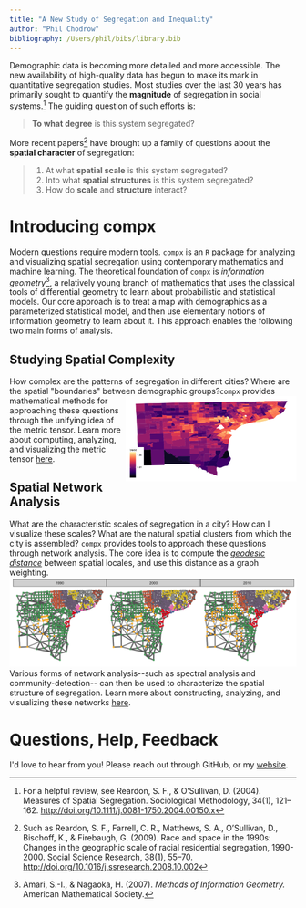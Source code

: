 ```yaml
---
title: "A New Study of Segregation and Inequality"
author: "Phil Chodrow"
bibliography: /Users/phil/bibs/library.bib
---
```




Demographic data is becoming more detailed and more accessible. The new availability of high-quality data has begun to make its mark in quantitative segregation studies. Most studies over the last 30 years has primarily sought to quantify the **magnitude** of segregation in social systems.[^2] The guiding question of such efforts is: 

> **To what degree** is this system segregated?

More recent papers[^3] have brought up a family of questions about the **spatial character** of segregation: 

> 1. At what **spatial scale** is this system segregated?
> 2. Into what **spatial structures** is this system segregated? 
> 3. How do **scale** and **structure** interact? 

# Introducing compx

Modern questions require modern tools. `compx` is an `R` package for analyzing and visualizing spatial segregation using contemporary mathematics and machine learning. The theoretical foundation of `compx` is *information geometry*[^1], a relatively young branch of mathematics that uses the classical tools of differential geometry to learn about probabilistic and statistical models. Our core approach is to treat a map with demographics as a parameterized statistical model, and then use elementary notions of information geometry to learn about it. This approach enables the following two main forms of analysis. 

## Studying Spatial Complexity
How complex are the patterns of segregation in different cities? Where are the spatial "boundaries" between demographic groups?<img src="assets/images/detroit_metric.png" align = "right" width = "300" height = "150" caption = "This caption">`compx` provides mathematical methods for approaching these questions through the unifying idea of the metric tensor. Learn more about computing, analyzing, and visualizing the metric tensor [here](https://philchodrow.github.io/compx/vignette_metric.html). 

## Spatial Network Analysis

What are the characteristic scales of segregation in a city? How can I visualize these scales? What are the natural spatial clusters from which the city is assembled? `compx` provides tools to approach these questions through network analysis. The core idea is to compute the [*geodesic distance*](https://en.wikipedia.org/wiki/Geodesic) between spatial locales, and use this distance as a graph weighting. 
![](assets/images/detroit_over_time.png)
Various forms of network analysis--such as spectral analysis and community-detection-- can then be used to characterize the spatial structure of segregation. Learn more about constructing, analyzing, and visualizing these networks [here](https://philchodrow.github.io/compx/vignette_clustering.html). 

# Questions, Help, Feedback

I'd love to hear from you! Please reach out through GitHub, or my [website](https://philchodrow.github.io/). 



[^2]: For a helpful review, see Reardon, S. F., & O’Sullivan, D. (2004). Measures of Spatial Segregation. Sociological Methodology, 34(1), 121–162. http://doi.org/10.1111/j.0081-1750.2004.00150.x
[^1]: Amari, S.-I., & Nagaoka, H. (2007). *Methods of Information Geometry.* American Mathematical Society.
[^3]: Such as Reardon, S. F., Farrell, C. R., Matthews, S. A., O’Sullivan, D., Bischoff, K., & Firebaugh, G. (2009). Race and space in the 1990s: Changes in the geographic scale of racial residential segregation, 1990-2000. Social Science Research, 38(1), 55–70. http://doi.org/10.1016/j.ssresearch.2008.10.002




